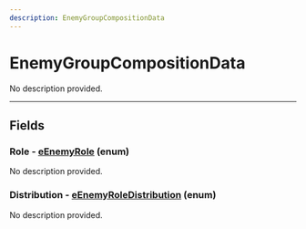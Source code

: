```yaml
---
description: EnemyGroupCompositionData
---
```


# EnemyGroupCompositionData

No description provided.

***

## Fields

### Role - [eEnemyRole](../enum-types.md#eEnemyRole) (enum)

No description provided.

### Distribution - [eEnemyRoleDistribution](../enum-types.md#eEnemyRoleDistribution) (enum)

No description provided.
